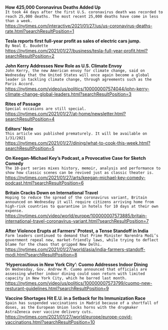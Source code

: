 **How 425,000 Coronavirus Deaths Added Up**\
`It took 44 days after the first U.S. coronavirus death was recorded to reach 25,000 deaths. The most recent 25,000 deaths have come in less than a week.`\
https://nytimes.com/interactive/2021/01/27/us/us-coronavirus-deaths-rate.html?searchResultPosition=1

**Tesla reports first full-year profit as sales of electric cars jump.**\
`By Neal E. Boudette`\
https://nytimes.com/2021/01/27/business/tesla-full-year-profit.html?searchResultPosition=2

**John Kerry Addresses New Role as U.S. Climate Envoy**\
`John Kerry, the new American envoy for climate change, said on Wednesday that the United States will once again become a global leader in tackling climate change, through agreements such as the Paris Accord.`\
https://nytimes.com/video/us/politics/100000007574044/john-kerry-climate-change-global-leaders.html?searchResultPosition=3

**Rites of Passage**\
`Special occasions are still special.`\
https://nytimes.com/2021/01/27/at-home/newsletter.html?searchResultPosition=4

**Editors’ Note**\
`This article was published prematurely. It will be available on 1/31/2021`\
https://nytimes.com/2021/01/27/dining/what-to-cook-this-week.html?searchResultPosition=5

**On Keegan-Michael Key’s Podcast, a Provocative Case for Sketch Comedy**\
`The 10-part series mixes history, memoir, analysis and performance to show how classic scenes can be revived just as classic theater is.`\
https://nytimes.com/2021/01/27/arts/keegan-michael-key-comedy-podcast.html?searchResultPosition=6

**Britain Cracks Down on International Travel**\
`Hoping to reduce the spread of the coronavirus variant, Britain announced on Wednesday it will require citizens arriving home from high-risk countries to quarantine in hotels for 10 days at their own expense.`\
https://nytimes.com/video/world/europe/100000007573885/britain-international-travel-coronavirus-variant.html?searchResultPosition=7

**After Violence Erupts at Farmers’ Protest, a Tense Standoff in India**\
`Farm leaders continued to demand that Prime Minister Narendra Modi’s government repeal new, market-friendly laws, while trying to deflect blame for the chaos that gripped New Delhi.`\
https://nytimes.com/2021/01/27/world/asia/india-farmers-standoff-modi.html?searchResultPosition=8

**‘Hypercautious in New York City’: Cuomo Addresses Indoor Dining**\
`On Wednesday, Gov. Andrew M. Cuomo announced that officials are assessing whether indoor dining could soon return with limited capacity in New York City, which he barred last month.`\
https://nytimes.com/video/us/politics/100000007573799/cuomo-new-resturant-guidelines.html?searchResultPosition=9

**Vaccine Shortages Hit E.U. in a Setback for Its Immunization Race**\
`Spain has suspended vaccinations in Madrid because of a shortfall of doses, as the European Union locks horns with the drugmaker AstraZeneca over vaccine delivery cuts.`\
https://nytimes.com/2021/01/27/world/europe/europe-covid-vaccinations.html?searchResultPosition=10

